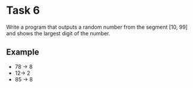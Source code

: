 # Task 6

Write a program that outputs a random number from the segment [10, 99] and shows
the largest digit of the number.

## Example

- 78 -> 8
- 12-> 2
- 85 -> 8
